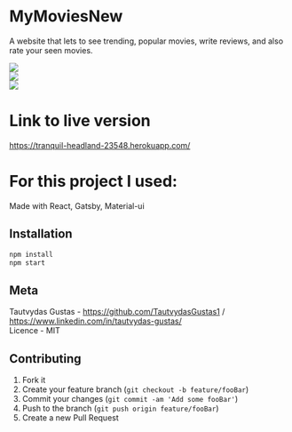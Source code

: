 # MyMoviesNew
A website that lets to see trending, popular movies, write reviews, and also rate your seen movies.

![](picture2.png)  
![](header.png)  
![](picture.png)  



# Link to live version 
https://tranquil-headland-23548.herokuapp.com/

# For this project I used:

Made with React, Gatsby, Material-ui


## Installation

```sh
npm install
npm start
```

## Meta

Tautvydas Gustas - https://github.com/TautvydasGustas1 / https://www.linkedin.com/in/tautvydas-gustas/  
Licence - MIT

## Contributing

1. Fork it
2. Create your feature branch (`git checkout -b feature/fooBar`)
3. Commit your changes (`git commit -am 'Add some fooBar'`)
4. Push to the branch (`git push origin feature/fooBar`)
5. Create a new Pull Request

